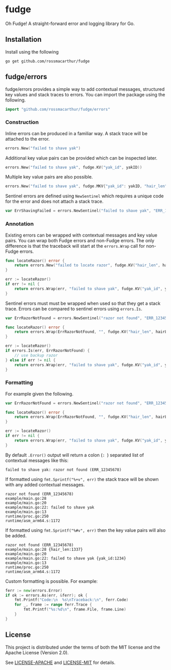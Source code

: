# fudge

Oh Fudge! A straight-forward error and logging library for Go.

## Installation

Install using the following

```
go get github.com/rossmacarthur/fudge
```

## fudge/errors

fudge/errors provides a simple way to add contextual messages, structured key
values and stack traces to errors. You can import the package using the
following.

```go
import "github.com/rossmacarthur/fudge/errors"
```

### Construction

Inline errors can be produced in a familiar way. A stack trace will be attached
to the error.

```go
errors.New("failed to shave yak")
```

Additional key value pairs can be provided which can be inspected later.

```go
errors.New("failed to shave yak", fudge.KV("yak_id", yakID))
```

Multiple key value pairs are also possible.

```go
errors.New("failed to shave yak", fudge.MKV{"yak_id": yakID, "hair_len": hairLen})
```

Sentinel errors are defined using `NewSentinel` which requires a unique code for
the error and does not attach a stack trace.

```go
var ErrShavingFailed = errors.NewSentinel("failed to shave yak", "ERR_12345678")
```

### Annotation

Existing errors can be wrapped with contextual messages and key value pairs. You
can wrap both Fudge errors and non-Fudge errors. The only difference is that the
traceback will start at the `errors.Wrap` call for non-Fudge errors.

```go
func locateRazor() error {
    return errors.New("failed to locate razor", fudge.KV("hair_len", hairLen))
}

err := locateRazor()
if err != nil {
    return errors.Wrap(err, "failed to shave yak", fudge.KV("yak_id", yakID))
}
```

Sentinel errors must must be wrapped when used so that they get a stack trace.
Errors can be compared to sentinel errors using `errors.Is`.

```go
var ErrRazorNotFound = errors.NewSentinel("razor not found", "ERR_12345678")

func locateRazor() error {
    return errors.Wrap(ErrRazorNotFound, "", fudge.KV("hair_len", hairLen))
}

err := locateRazor()
if errors.Is(err, ErrRazorNotFound) {
    // use backup razor
} else if err != nil {
    return errors.Wrap(err, "failed to shave yak", fudge.KV("yak_id", yakID))
}
```

### Formatting

For example given the following.

```go
var ErrRazorNotFound = errors.NewSentinel("razor not found", "ERR_12345678")

func locateRazor() error {
    return errors.Wrap(ErrRazorNotFound, "", fudge.KV("hair_len", hairLen))
}

err := locateRazor()
if err != nil {
    return errors.Wrap(err, "failed to shave yak", fudge.KV("yak_id", yakID))
}
```

By default `.Error()` output will return a colon (`: `) separated list of
contextual messages like this:

```
failed to shave yak: razor not found (ERR_12345678)
```

If formatted using `fmt.Sprintf("%+v", err)` the stack trace will be shown with
any added contextual messages.

```text
razor not found (ERR_12345678)
example/main.go:28
example/main.go:20
example/main.go:22: failed to shave yak
example/main.go:13
runtime/proc.go:250
runtime/asm_arm64.s:1172
```

If formatted using `fmt.Sprintf("%#v", err)` then the key value pairs will also
be added.

```text
razor not found (ERR_12345678)
example/main.go:28 {hair_len:1337}
example/main.go:20
example/main.go:22: failed to shave yak {yak_id:1234}
example/main.go:13
runtime/proc.go:250
runtime/asm_arm64.s:1172
```

Custom formatting is possible. For example:

```go
ferr := new(errors.Error)
if ok := errors.As(err, &ferr); ok {
    fmt.Printf("Code:\n  %s\nTraceback:\n", ferr.Code)
    for _, frame := range ferr.Trace {
        fmt.Printf("%s:%d\n", frame.File, frame.Line)
    }
}
```

## License

This project is distributed under the terms of both the MIT license and the
Apache License (Version 2.0).

See [LICENSE-APACHE](LICENSE-APACHE) and [LICENSE-MIT](LICENSE-MIT) for details.
